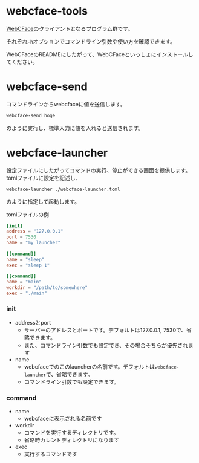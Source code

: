 # webcface-tools

[WebCFace](https://github.com/na-trium-144/webcface)のクライアントとなるプログラム群です。

それぞれ`-h`オプションでコマンドライン引数や使い方を確認できます。

WebCFaceのREADMEにしたがって、WebCFaceといっしょにインストールしてください。

# webcface-send

コマンドラインからwebcfaceに値を送信します。
```sh
webcface-send hoge
```
のように実行し、標準入力に値を入れると送信されます。

# webcface-launcher

設定ファイルにしたがってコマンドの実行、停止ができる画面を提供します。
tomlファイルに設定を記述し、
```sh
webcface-launcher ./webcface-launcher.toml
```
のように指定して起動します。

tomlファイルの例
```toml
[init]
address = "127.0.0.1"
port = 7530
name = "my launcher"
 
[[command]]
name = "sleep"
exec = "sleep 1"
 
[[command]]
name = "main"
workdir = "/path/to/somewhere"
exec = "./main"
```
### init
* addressとport
	* サーバーのアドレスとポートです。デフォルトは127.0.0.1, 7530で、省略できます。
	* また、コマンドライン引数でも設定でき、その場合そちらが優先されます
* name
	* webcfaceでのこのlauncherの名前です。デフォルトは`webcface-launcher`で、省略できます。
	* コマンドライン引数でも設定できます。

### command
* name
	* webcfaceに表示される名前です
* workdir
	* コマンドを実行するディレクトリです。
	* 省略時カレントディレクトリになります
* exec
	* 実行するコマンドです
